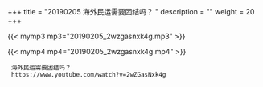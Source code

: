 +++
title = "20190205  海外民运需要团结吗？ "
description = ""
weight = 20
+++

{{< mymp3 mp3="20190205_2wzgasnxk4g.mp3" >}}

{{< mymp4 mp4="20190205_2wzgasnxk4g.mp4" >}}

     
     海外民运需要团结吗？ 
     https://www.youtube.com/watch?v=2wZGasNxk4g 

